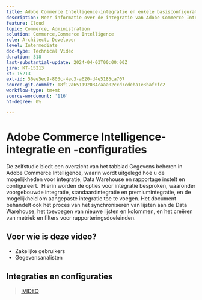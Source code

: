 ```yaml
---
title: Adobe Commerce Intelligence-integratie en enkele basisconfiguraties
description: Meer informatie over de integratie van Adobe Commerce Intelligence en enkele configuraties die u helpen rapporten en dashboards te maken
feature: Cloud
topic: Commerce, Administration
solution: Commerce,Commerce Intelligence
role: Architect, Developer
level: Intermediate
doc-type: Technical Video
duration: 518
last-substantial-update: 2024-04-03T00:00:00Z
jira: KT-15213
kt: 15213
exl-id: 56ee5ec9-803c-4ec3-a620-d4e5185ca707
source-git-commit: 18f12a651192084caaa02ccd7cdeba1e3bafcfc2
workflow-type: tm+mt
source-wordcount: '116'
ht-degree: 0%

---
```


# Adobe Commerce Intelligence-integratie en -configuraties

De zelfstudie biedt een overzicht van het tabblad Gegevens beheren in Adobe Commerce Intelligence, waarin wordt uitgelegd hoe u de mogelijkheden voor integratie, Data Warehouse en rapportage instelt en configureert. &#x200B;
Hierin worden de opties voor integratie besproken, waaronder voorgebouwde integratie, standaardintegratie en premiumintegratie, en de mogelijkheid om aangepaste integratie toe te voegen.
Het document behandelt ook het proces van het synchroniseren van lijsten aan de Data Warehouse, het toevoegen van nieuwe lijsten en kolommen, en het creëren van metriek en filters voor rapporteringsdoeleinden.

## Voor wie is deze video?

- Zakelijke gebruikers
- Gegevensanalisten

## Integraties en configuraties

>[!VIDEO](https://video.tv.adobe.com/v/3428101?learn=on)
